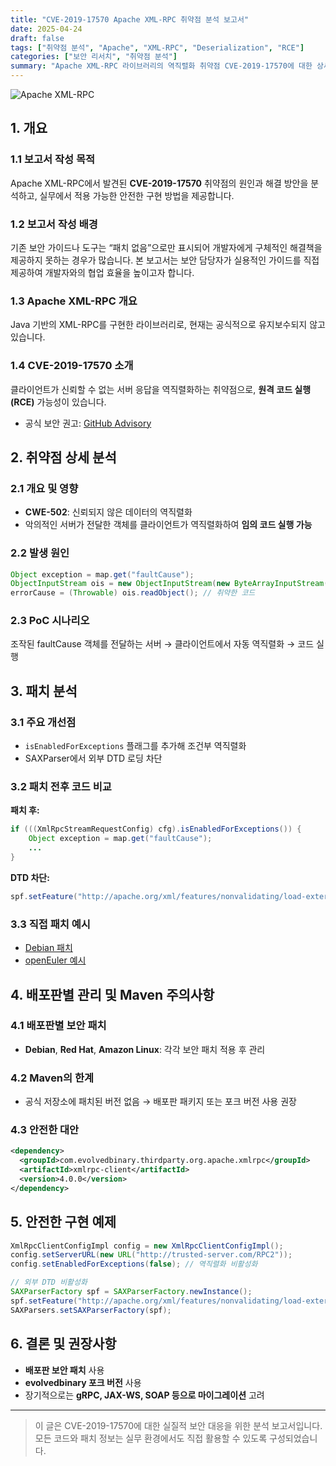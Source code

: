 ```yaml
---
title: "CVE-2019-17570 Apache XML-RPC 취약점 분석 보고서"
date: 2025-04-24
draft: false
tags: ["취약점 분석", "Apache", "XML-RPC", "Deserialization", "RCE"]
categories: ["보안 리서치", "취약점 분석"]
summary: "Apache XML-RPC 라이브러리의 역직렬화 취약점 CVE-2019-17570에 대한 상세 분석과 패치 방법 및 안전한 구현 방법을 제시합니다."
---
```


![Apache XML-RPC](/images/post/apache-xmlrpc-vuln.webp)

## 1. 개요

### 1.1 보고서 작성 목적
Apache XML-RPC에서 발견된 **CVE-2019-17570** 취약점의 원인과 해결 방안을 분석하고, 실무에서 적용 가능한 안전한 구현 방법을 제공합니다.

### 1.2 보고서 작성 배경
기존 보안 가이드나 도구는 “패치 없음”으로만 표시되어 개발자에게 구체적인 해결책을 제공하지 못하는 경우가 많습니다. 본 보고서는 보안 담당자가 실용적인 가이드를 직접 제공하여 개발자와의 협업 효율을 높이고자 합니다.

### 1.3 Apache XML-RPC 개요
Java 기반의 XML-RPC를 구현한 라이브러리로, 현재는 공식적으로 유지보수되지 않고 있습니다.

### 1.4 CVE-2019-17570 소개
클라이언트가 신뢰할 수 없는 서버 응답을 역직렬화하는 취약점으로, **원격 코드 실행(RCE)** 가능성이 있습니다.  
- 공식 보안 권고: [GitHub Advisory](https://github.com/orangecertcc/security-research/security/advisories/GHSA-x2r6-4m45-m4jp)

## 2. 취약점 상세 분석

### 2.1 개요 및 영향
- **CWE-502**: 신뢰되지 않은 데이터의 역직렬화
- 악의적인 서버가 전달한 객체를 클라이언트가 역직렬화하여 **임의 코드 실행 가능**

### 2.2 발생 원인
```java
Object exception = map.get("faultCause");
ObjectInputStream ois = new ObjectInputStream(new ByteArrayInputStream((byte[]) exception));
errorCause = (Throwable) ois.readObject(); // 취약한 코드
```

### 2.3 PoC 시나리오
조작된 faultCause 객체를 전달하는 서버 → 클라이언트에서 자동 역직렬화 → 코드 실행

## 3. 패치 분석

### 3.1 주요 개선점
- `isEnabledForExceptions` 플래그를 추가해 조건부 역직렬화
- SAXParser에서 외부 DTD 로딩 차단

### 3.2 패치 전후 코드 비교
**패치 후:**
```java
if (((XmlRpcStreamRequestConfig) cfg).isEnabledForExceptions()) {
    Object exception = map.get("faultCause");
    ...
}
```

**DTD 차단:**
```java
spf.setFeature("http://apache.org/xml/features/nonvalidating/load-external-dtd", false);
```

### 3.3 직접 패치 예시
- [Debian 패치](https://sources.debian.org/patches/libxmlrpc3-java/3.1.3-9%2Bdeb10u1/CVE-2019-17570.patch/)
- [openEuler 예시](https://gitee.com/src-openeuler/xmlrpc/blob/master/xmlrpc-disallow-loading-external-dtd.patch)

## 4. 배포판별 관리 및 Maven 주의사항

### 4.1 배포판별 보안 패치
- **Debian**, **Red Hat**, **Amazon Linux**: 각각 보안 패치 적용 후 관리

### 4.2 Maven의 한계
- 공식 저장소에 패치된 버전 없음 → 배포판 패키지 또는 포크 버전 사용 권장

### 4.3 안전한 대안
```xml
<dependency>
  <groupId>com.evolvedbinary.thirdparty.org.apache.xmlrpc</groupId>
  <artifactId>xmlrpc-client</artifactId>
  <version>4.0.0</version>
</dependency>
```

## 5. 안전한 구현 예제

```java
XmlRpcClientConfigImpl config = new XmlRpcClientConfigImpl();
config.setServerURL(new URL("http://trusted-server.com/RPC2"));
config.setEnabledForExceptions(false); // 역직렬화 비활성화

// 외부 DTD 비활성화
SAXParserFactory spf = SAXParserFactory.newInstance();
spf.setFeature("http://apache.org/xml/features/nonvalidating/load-external-dtd", false);
SAXParsers.setSAXParserFactory(spf);
```

## 6. 결론 및 권장사항

- **배포판 보안 패치** 사용
- **evolvedbinary 포크 버전** 사용
- 장기적으로는 **gRPC, JAX-WS, SOAP 등으로 마이그레이션** 고려

---

> 이 글은 CVE-2019-17570에 대한 실질적 보안 대응을 위한 분석 보고서입니다. 모든 코드와 패치 정보는 실무 환경에서도 직접 활용할 수 있도록 구성되었습니다.
